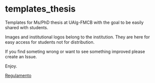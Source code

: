 # templates_thesis
Templates for Ms/PhD thesis at UAlg-FMCB with the goal to be easily shared with students.

Images and institutional logos belong to the institution. They are here for easy access for students not for distribution.

If you find someting wrong or want to see something improved please create an Issue.

Enjoy.

[Regulamento](https://www.ualg.pt/sites/ualg.pt/files/seccoes/sacad/regulamento_2o_e_3o_ciclos.pdf)
